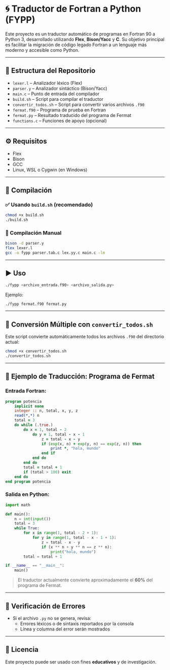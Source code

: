 
# 🌀 Traductor de Fortran a Python (FYPP)

Este proyecto es un traductor automático de programas en Fortran 90 a Python 3, desarrollado utilizando **Flex**, **Bison/Yacc** y **C**. Su objetivo principal es facilitar la migración de código legado Fortran a un lenguaje más moderno y accesible como Python.

---

## 📁 Estructura del Repositorio

- `lexer.l` – Analizador léxico (Flex)
- `parser.y` – Analizador sintáctico (Bison/Yacc)
- `main.c` – Punto de entrada del compilador
- `build.sh` – Script para compilar el traductor
- `convertir_todos.sh` – Script para convertir varios archivos `.f90`
- `fermat.f90` – Programa de prueba en Fortran
- `fermat.py` – Resultado traducido del programa de Fermat
- `functions.c` – Funciones de apoyo (opcional)

---

## ⚙️ Requisitos

- Flex
- Bison
- GCC
- Linux, WSL o Cygwin (en Windows)

---

## 🧱 Compilación

### ✅ Usando `build.sh` (recomendado)

```bash
chmod +x build.sh
./build.sh
```

### 🧰 Compilación Manual

```bash
bison -d parser.y
flex lexer.l
gcc -o fypp parser.tab.c lex.yy.c main.c -lm
```

---

## ▶️ Uso

```bash
./fypp <archivo_entrada.f90> <archivo_salida.py>
```

Ejemplo:

```bash
./fypp fermat.f90 fermat.py
```

---

## 🔁 Conversión Múltiple con `convertir_todos.sh`

Este script convierte automáticamente todos los archivos `.f90` del directorio actual:

```bash
chmod +x convertir_todos.sh
./convertir_todos.sh
```

---

## 📄 Ejemplo de Traducción: Programa de Fermat

### Entrada Fortran:

```fortran
program potencia
    implicit none
    integer :: n, total, x, y, z
    read(*,*) n
    total = 3
    do while (.true.)
        do x = 1, total - 2
            do y = 1, total - x - 1
                z = total - x - y
                if (exp(x, n) + exp(y, n) == exp(z, n)) then
                    print *, "hola, mundo"
                end if
            end do
        end do
        total = total + 1
        if (total > 100) exit 
    end do
end program potencia
```

### Salida en Python:

```python
import math

def main():
    n = int(input())
    total = 3
    while True:
        for x in range(1, total - 2 + 1):
            for y in range(1, total - x - 1 + 1):
                z = total - x - y
                if (x ** n + y ** n == z ** n):
                    print("hola, mundo")
        total = total + 1

if __name__ == "__main__":
    main()
```

> El traductor actualmente convierte aproximadamente el **60%** del programa de Fermat.

---

## 🧪 Verificación de Errores

- Si el archivo `.py` no se genera, revisa:
  - Errores léxicos o de sintaxis reportados por la consola
  - Línea y columna del error serán mostrados

---

## 🧾 Licencia

Este proyecto puede ser usado con fines **educativos** y de investigación.
